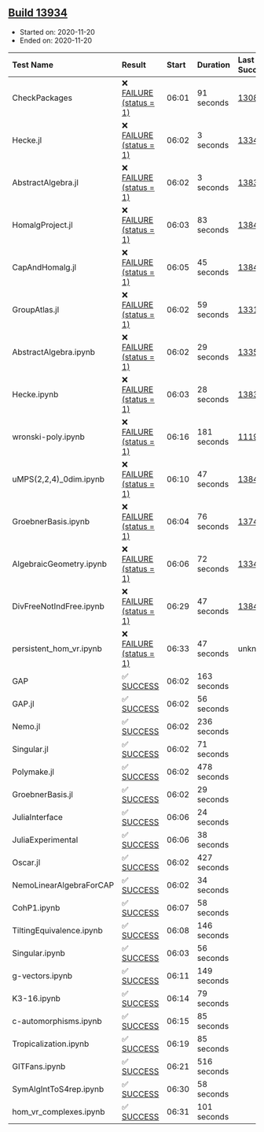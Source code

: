 ## [Build 13934](https://oscarci.mathematik.uni-kl.de/job/oscar/13934/)

* Started on: 2020-11-20
* Ended on: 2020-11-20

| Test Name    | Result | Start | Duration | Last Success | First Failure |
|:-------------|:-------|:------|:---------|:-------------|:--------------|
| CheckPackages | ❌ [FAILURE (status = 1)](https://oscarci.mathematik.uni-kl.de/job/oscar/13934/artifact/logs/build-13934/CheckPackages.log) | 06:01 | 91 seconds | [13085](https://oscarci.mathematik.uni-kl.de/job/oscar/13085/) | [13086](https://oscarci.mathematik.uni-kl.de/job/oscar/13086/) |
| Hecke.jl | ❌ [FAILURE (status = 1)](https://oscarci.mathematik.uni-kl.de/job/oscar/13934/artifact/logs/build-13934/Hecke.jl.log) | 06:02 | 3 seconds | [13341](https://oscarci.mathematik.uni-kl.de/job/oscar/13341/) | [13342](https://oscarci.mathematik.uni-kl.de/job/oscar/13342/) |
| AbstractAlgebra.jl | ❌ [FAILURE (status = 1)](https://oscarci.mathematik.uni-kl.de/job/oscar/13934/artifact/logs/build-13934/AbstractAlgebra.jl.log) | 06:02 | 3 seconds | [13837](https://oscarci.mathematik.uni-kl.de/job/oscar/13837/) | [13838](https://oscarci.mathematik.uni-kl.de/job/oscar/13838/) |
| HomalgProject.jl | ❌ [FAILURE (status = 1)](https://oscarci.mathematik.uni-kl.de/job/oscar/13934/artifact/logs/build-13934/HomalgProject.jl.log) | 06:03 | 83 seconds | [13845](https://oscarci.mathematik.uni-kl.de/job/oscar/13845/) | [13846](https://oscarci.mathematik.uni-kl.de/job/oscar/13846/) |
| CapAndHomalg.jl | ❌ [FAILURE (status = 1)](https://oscarci.mathematik.uni-kl.de/job/oscar/13934/artifact/logs/build-13934/CapAndHomalg.jl.log) | 06:05 | 45 seconds | [13845](https://oscarci.mathematik.uni-kl.de/job/oscar/13845/) | [13846](https://oscarci.mathematik.uni-kl.de/job/oscar/13846/) |
| GroupAtlas.jl | ❌ [FAILURE (status = 1)](https://oscarci.mathematik.uni-kl.de/job/oscar/13934/artifact/logs/build-13934/GroupAtlas.jl.log) | 06:02 | 59 seconds | [13311](https://oscarci.mathematik.uni-kl.de/job/oscar/13311/) | [13312](https://oscarci.mathematik.uni-kl.de/job/oscar/13312/) |
| AbstractAlgebra.ipynb | ❌ [FAILURE (status = 1)](https://oscarci.mathematik.uni-kl.de/job/oscar/13934/artifact/logs/build-13934/AbstractAlgebra.ipynb.log) | 06:02 | 29 seconds | [13355](https://oscarci.mathematik.uni-kl.de/job/oscar/13355/) | [13356](https://oscarci.mathematik.uni-kl.de/job/oscar/13356/) |
| Hecke.ipynb | ❌ [FAILURE (status = 1)](https://oscarci.mathematik.uni-kl.de/job/oscar/13934/artifact/logs/build-13934/Hecke.ipynb.log) | 06:03 | 28 seconds | [13837](https://oscarci.mathematik.uni-kl.de/job/oscar/13837/) | [13838](https://oscarci.mathematik.uni-kl.de/job/oscar/13838/) |
| wronski-poly.ipynb | ❌ [FAILURE (status = 1)](https://oscarci.mathematik.uni-kl.de/job/oscar/13934/artifact/logs/build-13934/wronski-poly.ipynb.log) | 06:16 | 181 seconds | [11192](https://oscarci.mathematik.uni-kl.de/job/oscar/11192/) | [11193](https://oscarci.mathematik.uni-kl.de/job/oscar/11193/) |
| uMPS(2,2,4)_0dim.ipynb | ❌ [FAILURE (status = 1)](https://oscarci.mathematik.uni-kl.de/job/oscar/13934/artifact/logs/build-13934/uMPS-2-2-4-_0dim.ipynb.log) | 06:10 | 47 seconds | [13841](https://oscarci.mathematik.uni-kl.de/job/oscar/13841/) | [13842](https://oscarci.mathematik.uni-kl.de/job/oscar/13842/) |
| GroebnerBasis.ipynb | ❌ [FAILURE (status = 1)](https://oscarci.mathematik.uni-kl.de/job/oscar/13934/artifact/logs/build-13934/GroebnerBasis.ipynb.log) | 06:04 | 76 seconds | [13748](https://oscarci.mathematik.uni-kl.de/job/oscar/13748/) | [13749](https://oscarci.mathematik.uni-kl.de/job/oscar/13749/) |
| AlgebraicGeometry.ipynb | ❌ [FAILURE (status = 1)](https://oscarci.mathematik.uni-kl.de/job/oscar/13934/artifact/logs/build-13934/AlgebraicGeometry.ipynb.log) | 06:06 | 72 seconds | [13341](https://oscarci.mathematik.uni-kl.de/job/oscar/13341/) | [13342](https://oscarci.mathematik.uni-kl.de/job/oscar/13342/) |
| DivFreeNotIndFree.ipynb | ❌ [FAILURE (status = 1)](https://oscarci.mathematik.uni-kl.de/job/oscar/13934/artifact/logs/build-13934/DivFreeNotIndFree.ipynb.log) | 06:29 | 47 seconds | [13845](https://oscarci.mathematik.uni-kl.de/job/oscar/13845/) | [13846](https://oscarci.mathematik.uni-kl.de/job/oscar/13846/) |
| persistent_hom_vr.ipynb | ❌ [FAILURE (status = 1)](https://oscarci.mathematik.uni-kl.de/job/oscar/13934/artifact/logs/build-13934/persistent_hom_vr.ipynb.log) | 06:33 | 47 seconds | unknown | unknown |
| GAP | ✅ [SUCCESS](https://oscarci.mathematik.uni-kl.de/job/oscar/13934/artifact/logs/build-13934/GAP.log) | 06:02 | 163 seconds |  |  |
| GAP.jl | ✅ [SUCCESS](https://oscarci.mathematik.uni-kl.de/job/oscar/13934/artifact/logs/build-13934/GAP.jl.log) | 06:02 | 56 seconds |  |  |
| Nemo.jl | ✅ [SUCCESS](https://oscarci.mathematik.uni-kl.de/job/oscar/13934/artifact/logs/build-13934/Nemo.jl.log) | 06:02 | 236 seconds |  |  |
| Singular.jl | ✅ [SUCCESS](https://oscarci.mathematik.uni-kl.de/job/oscar/13934/artifact/logs/build-13934/Singular.jl.log) | 06:02 | 71 seconds |  |  |
| Polymake.jl | ✅ [SUCCESS](https://oscarci.mathematik.uni-kl.de/job/oscar/13934/artifact/logs/build-13934/Polymake.jl.log) | 06:02 | 478 seconds |  |  |
| GroebnerBasis.jl | ✅ [SUCCESS](https://oscarci.mathematik.uni-kl.de/job/oscar/13934/artifact/logs/build-13934/GroebnerBasis.jl.log) | 06:02 | 29 seconds |  |  |
| JuliaInterface | ✅ [SUCCESS](https://oscarci.mathematik.uni-kl.de/job/oscar/13934/artifact/logs/build-13934/JuliaInterface.log) | 06:06 | 24 seconds |  |  |
| JuliaExperimental | ✅ [SUCCESS](https://oscarci.mathematik.uni-kl.de/job/oscar/13934/artifact/logs/build-13934/JuliaExperimental.log) | 06:06 | 38 seconds |  |  |
| Oscar.jl | ✅ [SUCCESS](https://oscarci.mathematik.uni-kl.de/job/oscar/13934/artifact/logs/build-13934/Oscar.jl.log) | 06:02 | 427 seconds |  |  |
| NemoLinearAlgebraForCAP | ✅ [SUCCESS](https://oscarci.mathematik.uni-kl.de/job/oscar/13934/artifact/logs/build-13934/NemoLinearAlgebraForCAP.log) | 06:02 | 34 seconds |  |  |
| CohP1.ipynb | ✅ [SUCCESS](https://oscarci.mathematik.uni-kl.de/job/oscar/13934/artifact/logs/build-13934/CohP1.ipynb.log) | 06:07 | 58 seconds |  |  |
| TiltingEquivalence.ipynb | ✅ [SUCCESS](https://oscarci.mathematik.uni-kl.de/job/oscar/13934/artifact/logs/build-13934/TiltingEquivalence.ipynb.log) | 06:08 | 146 seconds |  |  |
| Singular.ipynb | ✅ [SUCCESS](https://oscarci.mathematik.uni-kl.de/job/oscar/13934/artifact/logs/build-13934/Singular.ipynb.log) | 06:03 | 56 seconds |  |  |
| g-vectors.ipynb | ✅ [SUCCESS](https://oscarci.mathematik.uni-kl.de/job/oscar/13934/artifact/logs/build-13934/g-vectors.ipynb.log) | 06:11 | 149 seconds |  |  |
| K3-16.ipynb | ✅ [SUCCESS](https://oscarci.mathematik.uni-kl.de/job/oscar/13934/artifact/logs/build-13934/K3-16.ipynb.log) | 06:14 | 79 seconds |  |  |
| c-automorphisms.ipynb | ✅ [SUCCESS](https://oscarci.mathematik.uni-kl.de/job/oscar/13934/artifact/logs/build-13934/c-automorphisms.ipynb.log) | 06:15 | 85 seconds |  |  |
| Tropicalization.ipynb | ✅ [SUCCESS](https://oscarci.mathematik.uni-kl.de/job/oscar/13934/artifact/logs/build-13934/Tropicalization.ipynb.log) | 06:19 | 85 seconds |  |  |
| GITFans.ipynb | ✅ [SUCCESS](https://oscarci.mathematik.uni-kl.de/job/oscar/13934/artifact/logs/build-13934/GITFans.ipynb.log) | 06:21 | 516 seconds |  |  |
| SymAlgIntToS4rep.ipynb | ✅ [SUCCESS](https://oscarci.mathematik.uni-kl.de/job/oscar/13934/artifact/logs/build-13934/SymAlgIntToS4rep.ipynb.log) | 06:30 | 58 seconds |  |  |
| hom_vr_complexes.ipynb | ✅ [SUCCESS](https://oscarci.mathematik.uni-kl.de/job/oscar/13934/artifact/logs/build-13934/hom_vr_complexes.ipynb.log) | 06:31 | 101 seconds |  |  |
